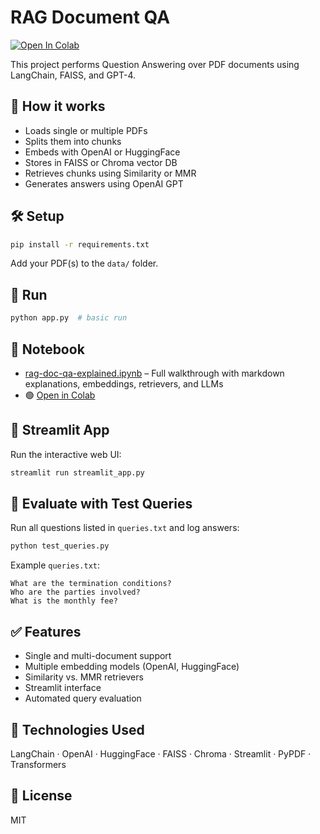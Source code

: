 # RAG Document QA

[![Open In Colab](https://colab.research.google.com/assets/colab-badge.svg)](https://colab.research.google.com/github/zanvari/llm-lab/blob/main/rag-doc-qa/rag-doc-qa-explained.ipynb)

This project performs Question Answering over PDF documents using LangChain, FAISS, and GPT-4.

## 📄 How it works
- Loads single or multiple PDFs
- Splits them into chunks
- Embeds with OpenAI or HuggingFace
- Stores in FAISS or Chroma vector DB
- Retrieves chunks using Similarity or MMR
- Generates answers using OpenAI GPT

## 🛠 Setup
```bash
pip install -r requirements.txt
```

Add your PDF(s) to the `data/` folder.

## 🚀 Run
```bash
python app.py  # basic run
```

## 📘 Notebook
- [rag-doc-qa-explained.ipynb](./rag-doc-qa-explained.ipynb) – Full walkthrough with markdown explanations, embeddings, retrievers, and LLMs
- 🟢 [Open in Colab](https://colab.research.google.com/github/zanvari/llm-lab/blob/main/rag-doc-qa/rag-doc-qa-explained.ipynb)

## 💬 Streamlit App
Run the interactive web UI:
```bash
streamlit run streamlit_app.py
```

## 🧪 Evaluate with Test Queries
Run all questions listed in `queries.txt` and log answers:
```bash
python test_queries.py
```

Example `queries.txt`:
```
What are the termination conditions?
Who are the parties involved?
What is the monthly fee?
```

## ✅ Features
- Single and multi-document support
- Multiple embedding models (OpenAI, HuggingFace)
- Similarity vs. MMR retrievers
- Streamlit interface
- Automated query evaluation

## 🔧 Technologies Used
LangChain · OpenAI · HuggingFace · FAISS · Chroma · Streamlit · PyPDF · Transformers

## 📄 License
MIT

